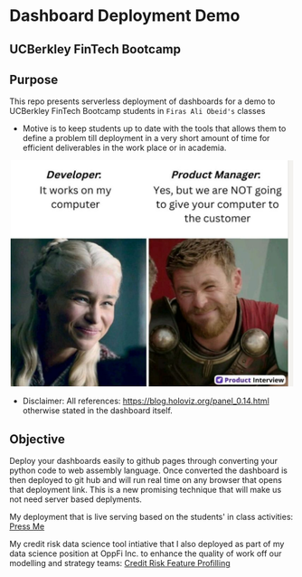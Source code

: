# Dashboard Deployment Demo 
## UCBerkley FinTech Bootcamp

## Purpose

This repo presents serverless deployment of dashboards for a demo to UCBerkley FinTech Bootcamp students in `Firas Ali Obeid's` classes

* Motive is to keep students up to date with the tools that allows them to define a problem till deployment in a very short amount of time for efficient deliverables in the work place or in academia.

<p style="text-align:center;"><img src="https://raw.githubusercontent.com/firobeid/firobeid.github.io/main/docs/compose-plots/Resources/image.png" width="500" height="400"/></p>


* Disclaimer: All references: https://blog.holoviz.org/panel_0.14.html otherwise stated in the dashboard itself.

## Objective
Deploy your dashboards easily to github pages through converting your python code to web assembly language. Once converted the dashboard is then deployed to git hub and will run real time on any browser that opens that deployment link. This is a new promising technique that will make us not need server based deplyments.

My deployment that is live serving based on the students' in class activities: [Press Me](https://firobeid.github.io/compose-plots/script.html)

My credit risk data science tool intiative that I also deployed as part of my data science position at OppFi Inc. to enhance the quality of work off our modelling and strategy teams: [Credit Risk Feature Profilling](https://firobeid.github.io/profilling/script.html)

